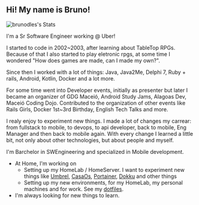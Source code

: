 ## Hi! My name is Bruno!

![brunodles's Stats](https://github-readme-stats.vercel.app/api?username=brunodles&theme=nord&show_icons=true&hide_border=true&count_private=true)

I'm a Sr Software Engineer working @ Uber!

I started to code in 2002~2003, after learning about TableTop RPGs. 
Because of that I also started to play eletronic rpgs, at some time I wondered "How does games are made, can I made my own?".

Since then I worked with a lot of things: Java, Java2Me, Delphi 7, Ruby + rails, Android, Kotlin, Docker and a lot more.

For some time went into Developer events, initially as presenter but later I became an organizer of GDG Maceió, Android Study Jams, Alagoas Dev, Maceió Coding Dojo. Contributed to the organization of other events like Rails Girls, Docker 1st~3rd Birthday, English Tech Talks and more.

I realy enjoy to experiment new things. I made a lot of changes my carrear: from fullstack to mobile, to devops, to api developer, back to mobile, Eng Manager and then back to mobile again. With every change I learned a little bit, not only about other technologies, but about people and myself. 

I'm Barchelor in SWEngineering and specialized in Mobile development.

* At Home, I'm working on
  * Setting up my HomeLab / HomeServer. I want to experiment new things like [Umbrel](https://umbrel.com/), [CasaOs](https://casaos.zimaspace.com/), [Portainer](https://www.portainer.io/), [Dokku](https://dokku.com/) and other things
  *  Setting up my new environments, for my HomeLab, my personal machines and for work. See my [dotfiles](https://github.com/brunodles/dotfiles).
* I'm always looking for new things to learn.

<!--
**brunodles/brunodles** is a ✨ _special_ ✨ repository because its `README.md` (this file) appears on your GitHub profile.

Here are some ideas to get you started:

- 🔭 I’m currently working on ...
- 🌱 I’m currently learning ...
- 👯 I’m looking to collaborate on ...
- 🤔 I’m looking for help with ...
- 💬 Ask me about ...
- 📫 How to reach me: ...
- 😄 Pronouns: ...
- ⚡ Fun fact: ...
-->
